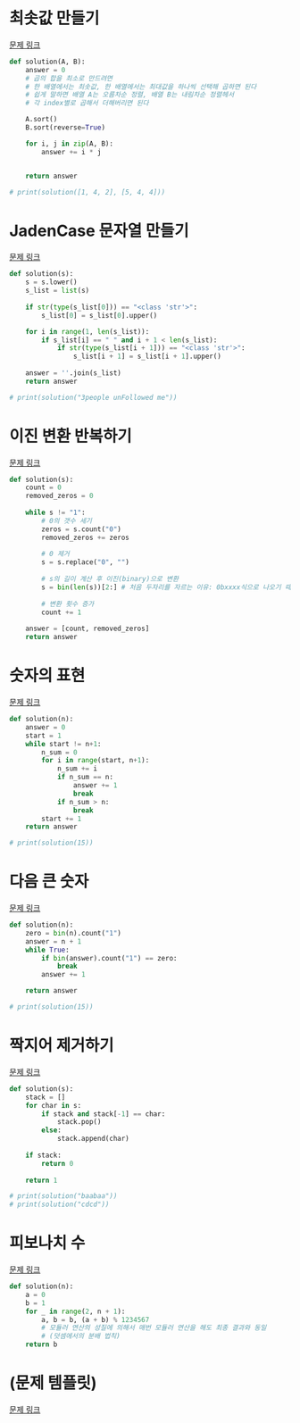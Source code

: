 # 최솟값 만들기
[문제 링크](https://school.programmers.co.kr/learn/courses/30/lessons/12941)
```python
def solution(A, B):  
    answer = 0
    # 곱의 합을 최소로 만드려면
    # 한 배열에서는 최솟값, 한 배열에서는 최대값을 하나씩 선택해 곱하면 된다
    # 쉽게 말하면 배열 A는 오름차순 정렬, 배열 B는 내림차순 정렬헤서
    # 각 index별로 곱해서 더해버리면 된다

    A.sort()
    B.sort(reverse=True)

    for i, j in zip(A, B):
        answer += i * j


    return answer

# print(solution([1, 4, 2], [5, 4, 4]))

```

# JadenCase 문자열 만들기
[문제 링크](https://school.programmers.co.kr/learn/courses/30/lessons/12951)
```python
def solution(s):
    s = s.lower()
    s_list = list(s)
    
    if str(type(s_list[0])) == "<class 'str'>":
        s_list[0] = s_list[0].upper()

    for i in range(1, len(s_list)):
        if s_list[i] == " " and i + 1 < len(s_list):
            if str(type(s_list[i + 1])) == "<class 'str'>":
                s_list[i + 1] = s_list[i + 1].upper()
        
    answer = ''.join(s_list)
    return answer

# print(solution("3people unFollowed me"))

```

# 이진 변환 반복하기
[문제 링크](https://school.programmers.co.kr/learn/courses/30/lessons/70129)
```python
def solution(s):
    count = 0
    removed_zeros = 0
    
    while s != "1":
        # 0의 갯수 세기
        zeros = s.count("0")
        removed_zeros += zeros
        
        # 0 제거
        s = s.replace("0", "")
        
        # s의 길이 계산 후 이진(binary)으로 변환
        s = bin(len(s))[2:] # 처음 두자리를 자르는 이유: 0bxxxx식으로 나오기 때문
        
        # 변환 횟수 증가
        count += 1
        
    answer = [count, removed_zeros]
    return answer

```

# 숫자의 표현
[문제 링크](https://school.programmers.co.kr/learn/courses/30/lessons/12924)
```python
def solution(n):
    answer = 0
    start = 1
    while start != n+1:
        n_sum = 0
        for i in range(start, n+1):
            n_sum += i
            if n_sum == n:
                answer += 1
                break
            if n_sum > n:
                break
        start += 1
    return answer

# print(solution(15))


```

# 다음 큰 숫자
[문제 링크](https://school.programmers.co.kr/learn/courses/30/lessons/12911)
```python
def solution(n):
    zero = bin(n).count("1")
    answer = n + 1
    while True:
        if bin(answer).count("1") == zero:
            break
        answer += 1

    return answer

# print(solution(15))

```

# 짝지어 제거하기
[문제 링크](https://school.programmers.co.kr/learn/courses/30/lessons/12973)
```python
def solution(s):
    stack = []
    for char in s:
        if stack and stack[-1] == char:
            stack.pop()
        else:
            stack.append(char)
    
    if stack:
        return 0
    
    return 1

# print(solution("baabaa"))
# print(solution("cdcd"))

```

# 피보나치 수
[문제 링크](https://school.programmers.co.kr/learn/courses/30/lessons/12945)
```python
def solution(n):
    a = 0
    b = 1
    for _ in range(2, n + 1):
        a, b = b, (a + b) % 1234567
        # 모듈러 연산의 성질에 의해서 매번 모듈러 연산을 해도 최종 결과와 동일
        # (덧셈에서의 분배 법칙)
    return b
```

# (문제 템플릿)
[문제 링크]()
```python


```
